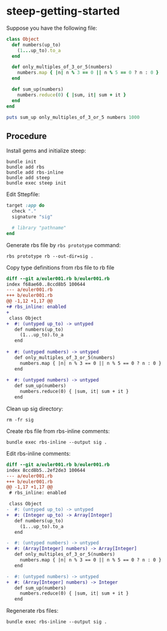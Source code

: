 # steep-getting-started

Suppose you have the following file:

```rb
class Object
  def numbers(up_to)
    (1...up_to).to_a
  end

  def only_multiples_of_3_or_5(numbers)
    numbers.map { |n| n % 3 == 0 || n % 5 == 0 ? n : 0 }
  end

  def sum_up(numbers)
    numbers.reduce(0) { |sum, it| sum + it }
  end
end

puts sum_up only_multiples_of_3_or_5 numbers 1000
```

## Procedure

Install gems and initialize steep:

```
bundle init
bundle add rbs
bundle add rbs-inline
bundle add steep
bundle exec steep init
```

Edit Sttepfile:

```rb
target :app do
  check "."
  signature "sig"

  # library "pathname"
end
```

Generate rbs file by `rbs prototype` command:

```
rbs prototype rb --out-dir=sig .
```

Copy type definitions from rbs file to rb file

```diff
diff --git a/euler001.rb b/euler001.rb
index f68ae60..8ccd8b5 100644
--- a/euler001.rb
+++ b/euler001.rb
@@ -1,12 +1,17 @@
+# rbs_inline: enabled
+
 class Object
+  #: (untyped up_to) -> untyped
   def numbers(up_to)
     (1...up_to).to_a
   end
 
+  #: (untyped numbers) -> untyped
   def only_multiples_of_3_or_5(numbers)
     numbers.map { |n| n % 3 == 0 || n % 5 == 0 ? n : 0 }
   end
 
+  #: (untyped numbers) -> untyped
   def sum_up(numbers)
     numbers.reduce(0) { |sum, it| sum + it }
   end
```

Clean up sig directory:

```
rm -fr sig
```

Create rbs file from rbs-inline comments:

```
bundle exec rbs-inline --output sig .
```

Edit rbs-inline comments:

```diff
diff --git a/euler001.rb b/euler001.rb
index 8ccd8b5..2ef2de3 100644
--- a/euler001.rb
+++ b/euler001.rb
@@ -1,17 +1,17 @@
 # rbs_inline: enabled

 class Object
-  #: (untyped up_to) -> untyped
+  #: (Integer up_to) -> Array[Integer]
   def numbers(up_to)
     (1...up_to).to_a
   end

-  #: (untyped numbers) -> untyped
+  #: (Array[Integer] numbers) -> Array[Integer]
   def only_multiples_of_3_or_5(numbers)
     numbers.map { |n| n % 3 == 0 || n % 5 == 0 ? n : 0 }
   end

-  #: (untyped numbers) -> untyped
+  #: (Array[Integer] numbers) -> Integer
   def sum_up(numbers)
     numbers.reduce(0) { |sum, it| sum + it }
   end
```

Regenerate rbs files:

```
bundle exec rbs-inline --output sig .
```
